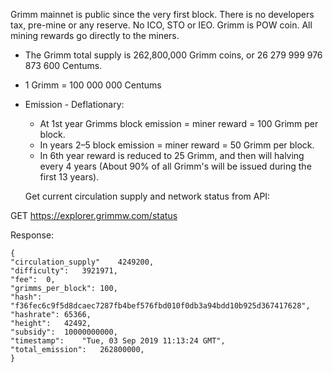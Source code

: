 Grimm mainnet is public since the very first block. There is no developers tax, pre-mine or any reserve. No ICO, STO or IEO.
Grimm is POW coin. All mining rewards go directly to the miners.

- The Grimm total supply is 262,800,000 Grimm coins, or 26 279 999 976 873 600 Centums.
- 1 Grimm = 100 000 000 Centums

- Emission - Deflationary:
  - At 1st year Grimms block emission = miner reward =  100 Grimm per block.
  - In years 2–5 block emission = miner reward = 50 Grimm per block.
  - In 6th year reward is reduced to 25 Grimm, and then will halving every 4 years (About 90% of all Grimm's will be issued during the first 13 years).
  
  Get current circulation supply and network status from API:
  
GET https://explorer.grimmw.com/status

Response:
```
{
"circulation_supply"	4249200,
"difficulty":	3921971,
"fee":	0,
"grimms_per_block":	100,
"hash":	"f36fec6c9f5d8dcaec7287fb4bef576fbd010f0db3a94bdd10b925d367417628",
"hashrate":	65366,
"height":	42492,
"subsidy":	10000000000,
"timestamp":	"Tue, 03 Sep 2019 11:13:24 GMT",
"total_emission":	262800000,
}
```


  
